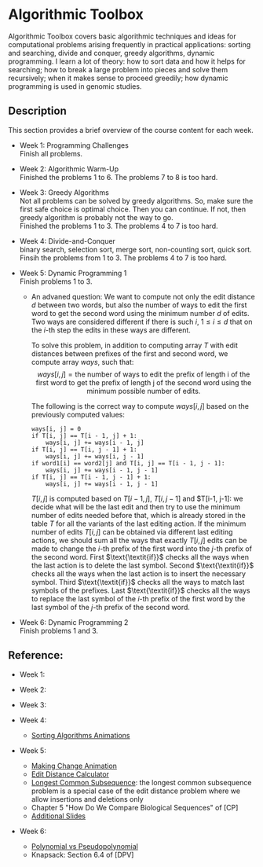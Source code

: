 # Algorithmic Toolbox

Algorithmic Toolbox covers basic algorithmic techniques and ideas for computational problems arising frequently in practical applications: sorting and searching, divide and conquer, greedy algorithms, dynamic programming. I learn a lot of theory: how to sort data and how it helps for searching; how to break a large problem into pieces and solve them recursively; when it makes sense to proceed greedily; how dynamic programming is used in genomic studies.

## Description

This section provides a brief overview of the course content for each week.

- Week 1: Programming Challenges  
  Finish all problems.

- Week 2: Algorithmic Warm-Up  
  Finished the problems 1 to 6. The problems 7 to 8 is too hard.  

- Week 3: Greedy Algorithms  
  Not all problems can be solved by greedy algorithms. So, make sure the first safe choice is optimal choice. Then you can continue. If not, then greedy algorithm is probably not the way to go.  
  Finished the problems 1 to 3. The problems 4 to 7 is too hard.

- Week 4: Divide-and-Conquer  
  binary search, selection sort, merge sort, non-counting sort, quick sort. Finsih the problems from 1 to 3. The problems 4 to 7 is too hard.

- Week 5: Dynamic Programming 1  
  Finish problems 1 to 3. 

  - An advaned question:
    We want to compute not only the edit distance $d$ between two words, but also the number of ways to edit the first
    word to get the second word using the minimum number $d$ of edits. Two ways are considered different if there is
    such $i$, $1 \leq i \leq d$  that on the $i$-th step the edits in these ways are different.
    
    To solve this problem, in addition to computing array $T$ with edit distances between prefixes of the first and
    second word, we compute array $ways$, such that:
    $$
    ways[i, j] = \text{the number of ways to edit the prefix of length i of the first word to get the prefix of length j of the second word using the minimum possible number of edits}.
    $$

    The following is the correct way to compute $ways[i, j]$ based on the previously computed values:
    ```
    ways[i, j] = 0
    if T[i, j] == T[i - 1, j] + 1:
        ways[i, j] += ways[i - 1, j]
    if T[i, j] == T[i, j - 1] + 1:
        ways[i, j] += ways[i, j - 1]
    if word1[i] == word2[j] and T[i, j] == T[i - 1, j - 1]:
        ways[i, j] += ways[i - 1, j - 1]
    if T[i, j] == T[i - 1, j - 1] + 1:
        ways[i, j] += ways[i - 1, j - 1]
    ```
    $T[i, j]$ is computed based on $T[i-1, j]$, $T[i, j-1]$ and $T[i-1, j-1]: we decide what will be
    the last edit and then try to use the minimum number of edits needed before that, which is already stored
    in the table $T$ for all the variants of the last editing action. If the minimum number of edits $T[i, j]$ can be
    obtained via different last editing actions, we should sum all the ways that exactly $T[i, j]$ edits can be
    made to change the $i$-th prefix of the first word into the $j$-th prefix of the second word.
    First $\text{\textit{if}}$ checks all the ways when the last action is to delete the last symbol. Second $\text{\textit{if}}$ checks all the ways
    when the last action is to insert the necessary symbol. Third $\text{\textit{if}}$ checks all the ways to match last symbols of
    the prefixes. Last $\text{\textit{if}}$ checks all the ways to replace the last symbol of the $i$-th prefix of the first word by the
    last symbol of the $j$-th prefix of the second word.

- Week 6: Dynamic Programming 2  
  Finish problems 1 and 3.


## Reference:

- Week 1:

- Week 2:

- Week 3:

- Week 4:
  - [Sorting Algorithms Animations](https://www.toptal.com/developers/sorting-algorithms)

- Week 5:
  - [Making Change Animation](https://www.cs.usfca.edu/~galles/visualization/DPChange.html)
  - [Edit Distance Calculator](http://www.let.rug.nl/kleiweg/lev/)
  - [Longest Common Subsequence](https://www.cs.usfca.edu/~galles/visualization/DPLCS.html): the longest common subsequence problem is a special case of the edit distance problem where we allow insertions and deletions only
  - Chapter 5 "How Do We Compare Biological Sequences" of [CP]
  - [Additional Slides](https://www.dropbox.com/s/qxzh146jd72188d/dynprog.pdf?dl=0)

- Week 6:
  - [Polynomial vs Pseudopolynomial](https://stackoverflow.com/questions/4538581/why-is-the-knapsack-problem-pseudo-polynomial#answer-4538668)
  - Knapsack: Section 6.4 of [DPV]
